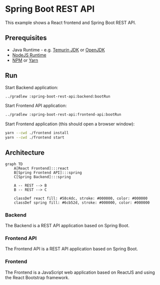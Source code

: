 # Spring Boot REST API

This example shows a React frontend and Spring Boot REST API.

## Prerequisites

* Java Runtime - e.g. [Temurin JDK](https://adoptium.net) or [OpenJDK](https://openjdk.org)
* [NodeJS Runtime](https://nodejs.org)
* [NPM](https://www.npmjs.com) or [Yarn](https://yarnpkg.com)

## Run

Start Backend application:
```bash
../gradlew :spring-boot-rest-api:backend:bootRun
```

Start Frontend API application:

```bash
../gradlew :spring-boot-rest-api:frontend-api:bootRun
```

Start Frontend application (this should open a browser window):
```bash
yarn --cwd ./frontend install
yarn --cwd ./frontend start
```

## Architecture

```mermaid
graph TD
    A[React Frontend]:::react
    B[Spring Frontend API]:::spring
    C[Spring Backend]:::spring

    A -- REST --> B
    B -- REST --> C

    classDef react fill: #58c4dc, stroke: #000000, color: #000000
    classDef spring fill: #6cb52d, stroke: #000000, color: #000000
```

### Backend

The Backend is a REST API application based on Spring Boot.

### Frontend API

The Frontend API is a REST API application based on Spring Boot.

### Frontend

The Frontend is a JavaScript web application based on ReactJS and using the React Bootstrap framework.